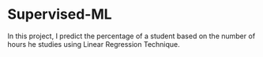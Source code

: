 # Supervised-ML

In this project, I predict the percentage of a student based on the number of hours he studies using Linear Regression Technique.

